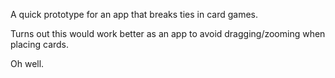 A quick prototype for an app that breaks ties in card games.

Turns out this would work better as an app to avoid dragging/zooming when placing cards.

Oh well.
